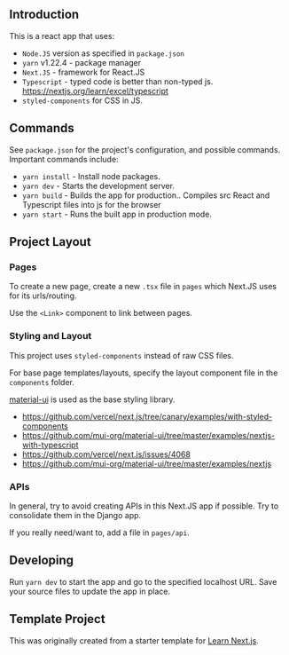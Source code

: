 ## Introduction

This is a react app that uses:

- `Node.JS` version as specified in `package.json`
- `yarn` v1.22.4 - package manager
- `Next.JS` - framework for React.JS
- `Typescript` - typed code is better than non-typed js. https://nextjs.org/learn/excel/typescript
- `styled-components` for CSS in JS.

## Commands

See `package.json` for the project's configuration, and possible commands. Important commands include:

- `yarn install` - Install node packages.
- `yarn dev` - Starts the development server.
- `yarn build` - Builds the app for production.. Compiles src React and Typescript files into js for the browser
- `yarn start` - Runs the built app in production mode.

## Project Layout

### Pages

To create a new page, create a new `.tsx` file in `pages` which Next.JS uses for its urls/routing.

Use the `<Link>` component to link between pages.

### Styling and Layout

This project uses `styled-components` instead of raw CSS files.

For base page templates/layouts, specify the layout component file in the `components` folder.

[material-ui](https://material-ui.com/) is used as the base styling library.

- https://github.com/vercel/next.js/tree/canary/examples/with-styled-components
- https://github.com/mui-org/material-ui/tree/master/examples/nextjs-with-typescript
- https://github.com/vercel/next.js/issues/4068
- https://github.com/mui-org/material-ui/tree/master/examples/nextjs

### APIs

In general, try to avoid creating APIs in this Next.JS app if possible. Try to consolidate them in the Django app.

If you really need/want to, add a file in `pages/api`.

## Developing

Run `yarn dev` to start the app and go to the specified localhost URL. Save your source files to update the app in place.

## Template Project

This was originally created from a starter template for [Learn Next.js](https://nextjs.org/learn).
